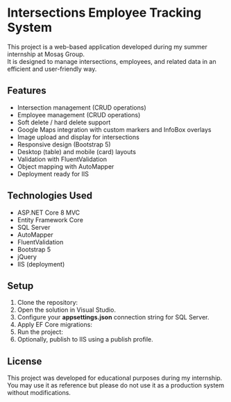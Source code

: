 # Intersections Employee Tracking System

This project is a web-based application developed during my summer internship at Mosaş Group.  
It is designed to manage intersections, employees, and related data in an efficient and user-friendly way.

## Features
- Intersection management (CRUD operations)
- Employee management (CRUD operations)
- Soft delete / hard delete support
- Google Maps integration with custom markers and InfoBox overlays
- Image upload and display for intersections
- Responsive design (Bootstrap 5)
- Desktop (table) and mobile (card) layouts
- Validation with FluentValidation
- Object mapping with AutoMapper
- Deployment ready for IIS

## Technologies Used
- ASP.NET Core 8 MVC
- Entity Framework Core
- SQL Server
- AutoMapper
- FluentValidation
- Bootstrap 5
- jQuery
- IIS (deployment)

## Setup
1. Clone the repository:
2. Open the solution in Visual Studio.
3. Configure your **appsettings.json** connection string for SQL Server.
4. Apply EF Core migrations:
5. Run the project:
6. Optionally, publish to IIS using a publish profile.



## License
This project was developed for educational purposes during my internship.  
You may use it as reference but please do not use it as a production system without modifications.
